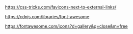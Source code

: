 https://css-tricks.com/favicons-next-to-external-links/

https://cdnjs.com/libraries/font-awesome

https://fontawesome.com/icons?d=gallery&q=close&m=free